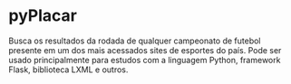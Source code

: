 # pyPlacar
Busca os resultados da rodada de qualquer campeonato de futebol presente em um dos mais acessados sites de esportes do país.
Pode ser usado principalmente para estudos com a linguagem Python, framework Flask, biblioteca LXML e outros.
